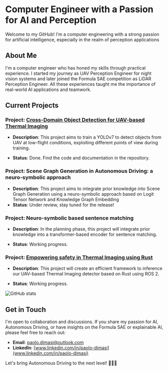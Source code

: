 # Computer Engineer with a Passion for AI and Perception

Welcome to my GitHub! I'm a computer engineering with a strong passion for artificial intelligence, especially in the realm of perception applications

## About Me

I'm a computer engineer who has honed my skills through practical experience. I started my journey as UAV Perception Engineer for  night vision systems and later joined the Formula SAE competition as LiDAR Perception Engineer. All these experiences taught me the importance of real-world  AI applications and teamwork.


## Current Projects

### Project: [Cross-Domain Object Detection for UAV-based Thermal Imaging](https://github.com/Pamasi/tir_cross_domain#cross-domain-object-detection-for-uav-based-thermal-imaging)
- **Description**: This project aims to train a YOLOv7 to detect objects from UAV at low-flight conditions, exploiting different points of view during training.

- **Status**: Done. Find the code and documentation in the repository.

### Project: Scene Graph Generation in Autonomous Driving: a neuro-symbolic approach

- **Description**: This project aims to integrate prior knowledge into Scene Graph Generation using a neuro-symbolic approach based on Logit Tensor Network and Knowledge Graph Embedding
- **Status**: Under review, stay tuned for the release!

### Project: Neuro-symbolic based sentence matching

- **Description**: In the planning phase, this project will integrate prior knowledge into a transformer-based encoder for sentence matching.

- **Status**: Working progress.

### Project: [Empowering safety in Thermal Imaging using Rust](https://github.com/Pamasi/yolo_tir_rust)

- **Description**: This project will create an efficient framework to inference our UAV-based Thermal Imaging detector based on Rust using ROS 2.

- **Status**: Working progress.

![GitHub stats](https://github-readme-stats.vercel.app/api?username=Pamasi&show_icons=true&theme=tokyonight)

## Get in Touch
I'm open to collaboration and discussions. If you share my passion for AI, Autonomous Driving, or have insights on the Formula SAE or explainable AI, please feel free to reach out:

- **Email**: [paolo.dimasi@outlook.com](mailto:paolo.dimasi@outlook.com)
- **LinkedIn**: [www.linkedin.com/in/paolo-dimasi](www.linkedin.com/in/paolo-dimasi)

Let's bring Autonomous Driving to the next level! 🚗🤖🌟
